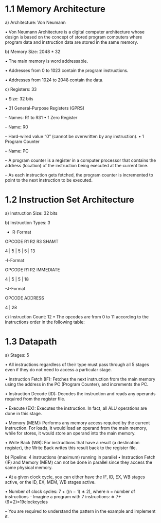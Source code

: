 # 1.1 Memory Architecture
a) Architecture: Von Neumann


• Von Neumann Architecture is a digital computer architecture whose design is based on the concept of stored program computers where program data and instruction data are stored in the same memory.


b) Memory Size: 2048 * 32


• The main memory is word addressable.


• Addresses from 0 to 1023 contain the program instructions.


• Addresses from 1024 to 2048 contain the data.



c) Registers: 33


• Size: 32 bits


• 31 General-Purpose Registers (GPRS)


– Names: R1 to R31 • 1 Zero Register


– Name: R0


– Hard-wired value “0” (cannot be overwritten by any instruction).
 • 1 Program Counter


– Name: PC


– A program counter is a register in a computer processor that contains the address (location) of the instruction being executed at the current time.


– As each instruction gets fetched, the program counter is incremented to point to the next instruction to be executed.

# 1.2 Instruction Set Architecture


a) Instruction Size: 32 bits 


b) Instruction Types: 3


- R-Format


OPCODE R1 R2 R3 SHAMT


  4  | 5 | 5 | 5 | 13


-I-Format


OPCODE R1 R2 IMMEDIATE


  4  | 5 | 5 |  18


-J-Format


 OPCODE ADDRESS


   4  |  28


c) Instruction Count: 12
• The opcodes are from 0 to 11 according to the instructions order in the following table:


# 1.3 Datapath
a) Stages: 5


• All instructions regardless of their type must pass through all 5 stages even if they do not need
to access a particular stage.


• Instruction Fetch (IF): Fetches the next instruction from the main memory using the address in the PC (Program Counter), and increments the PC.


• Instruction Decode (ID): Decodes the instruction and reads any operands required from the register file.


• Execute (EX): Executes the instruction. In fact, all ALU operations are done in this stage.


• Memory (MEM): Performs any memory access required by the current instruction. For loads, it would load an operand from the main memory, while for stores, it would store an operand into the main memory.


• Write Back (WB): For instructions that have a result (a destination register), the Write Back writes this result back to the register file.


b) Pipeline: 4 instructions (maximum) running in parallel
• Instruction Fetch (IF) and Memory (MEM) can not be done in parallel since they access the same physical memory.


• At a given clock cycle, you can either have the IF, ID, EX, WB stages active, or the ID, EX, MEM, WB stages active.


• Number of clock cycles: 7 + ((n − 1) ∗ 2), where n = number of instructions
– Imagine a program with 7 instructions: ∗ 7+(6∗2)=19clockcycles


– You are required to understand the pattern in the example and implement it.



